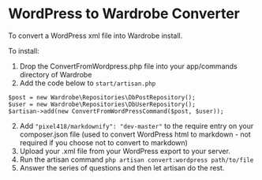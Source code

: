 # WordPress to Wardrobe Converter

To convert a WordPress xml file into Wardrobe install.

To install:

1. Drop the ConvertFromWordpress.php file into your app/commands directory of Wardrobe
2. Add the code below to ```start/artisan.php```
```
$post = new Wardrobe\Repositories\DbPostRepository();  
$user = new Wardrobe\Repositories\DbUserRepository();  
$artisan->add(new ConvertFromWordPressCommand($post, $user));  
```
2. Add ```"pixel418/markdownify": "dev-master"``` to the require entry on your composer.json file (used to convert WordPress html to markdown - not required if you choose not to convert to markdown)
3. Upload your .xml file from your WordPress export to your server.
4. Run the artisan command ```php artisan convert:wordpress path/to/file```
5. Answer the series of questions and then let artisan do the rest.


